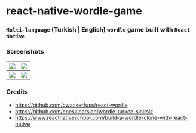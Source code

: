 # react-native-wordle-game

### `Multi-language` (Turkish | English) `wordle` game built with `React Native`

### Screenshots

| ![](https://user-images.githubusercontent.com/43188732/157058723-22004163-3204-4925-932e-fe8d4ba4c942.png) | ![](https://user-images.githubusercontent.com/43188732/157058716-f0da779b-616a-4eac-ac58-45bfb33fd7eb.png) |
| :--------------------------------------------------------------------------------------------------------: | :--------------------------------------------------------------------------------------------------------- |
| ![](https://user-images.githubusercontent.com/43188732/157058728-0ac62eae-baab-46d7-b60d-52e798081df3.png) | ![](https://user-images.githubusercontent.com/43188732/157059571-3b60d2fb-31b0-433c-a115-963e58ac6c6f.png) |

### Credits

- https://github.com/cwackerfuss/react-wordle
- https://github.com/enesklcarslan/wordle-turkce-sinirsiz
- https://www.reactnativeschool.com/build-a-wordle-clone-with-react-native

